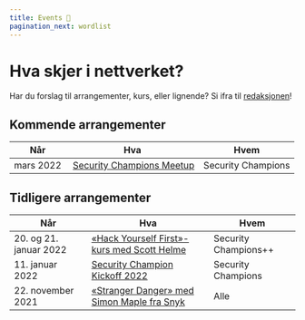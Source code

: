 ```yaml
---
title: Events 🎉
pagination_next: wordlist
---
```


# Hva skjer i nettverket?

Har du forslag til arrangementer, kurs, eller lignende? Si ifra til [redaksjonen](https://teamkatalog.nav.no/team/b5915f11-0740-4a2e-b767-6ac5c407e9c7)!

## Kommende arrangementer

| Når       | Hva                                          | Hvem               |
| --------- | -------------------------------------------- | ------------------ |
| mars 2022 |  [Security Champions Meetup](2022-03-meetup) | Security Champions |

## Tidligere arrangementer

| Når                    | Hva                                                                      | Hvem                 |
| ---------------------- | ------------------------------------------------------------------------ | -------------------- |
| 20. og 21. januar 2022 | [«Hack Yourself First»-kurs med Scott Helme](2022-01-20-kurs-hyf)        | Security Champions++ |
| 11. januar 2022        | [Security Champion Kickoff 2022](2022-01-11-kickoff)                     | Security Champions   |
| 22. november 2021      | [«Stranger Danger» med Simon Maple fra Snyk](2021-11-22-stranger-danger) | Alle                 |
